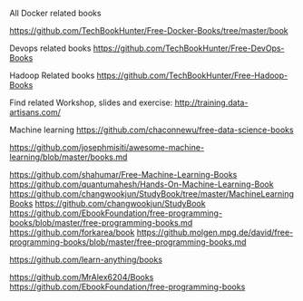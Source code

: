 All Docker related books 

https://github.com/TechBookHunter/Free-Docker-Books/tree/master/book

Devops related books
https://github.com/TechBookHunter/Free-DevOps-Books

Hadoop Related books
https://github.com/TechBookHunter/Free-Hadoop-Books


Find related Workshop, slides and exercise: http://training.data-artisans.com/

Machine learning 
https://github.com/chaconnewu/free-data-science-books

https://github.com/josephmisiti/awesome-machine-learning/blob/master/books.md

https://github.com/shahumar/Free-Machine-Learning-Books
https://github.com/quantumahesh/Hands-On-Machine-Learning-Book
https://github.com/changwookjun/StudyBook/tree/master/MachineLearningBooks
https://github.com/changwookjun/StudyBook
https://github.com/EbookFoundation/free-programming-books/blob/master/free-programming-books.md
https://github.com/forkarea/book
https://github.molgen.mpg.de/david/free-programming-books/blob/master/free-programming-books.md

https://github.com/learn-anything/books

https://github.com/MrAlex6204/Books
https://github.com/EbookFoundation/free-programming-books
